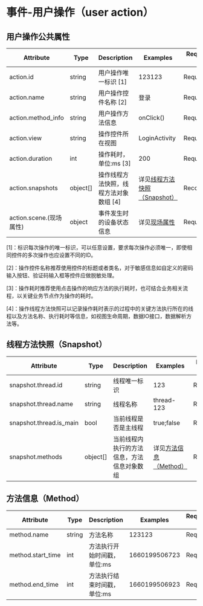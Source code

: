 
# 事件-用户操作（user action）

## 用户操作公共属性

| Attribute | Type | Description | Examples | Requirement Level |
| -- | -- | -- | -- | -- |
| action.id | string | 用户操作唯一标识 [1] | 123123 | Required |
| action.name | string | 用户操作控件名称 [2] | 登录 | Required |
| action.method_info | string | 用户操作方法信息 | onClick() | Required |
| action.view | string | 操作控件所在视图  | LoginActivity | Required |
| action.duration | int | 操作耗时，单位:ms [3] | 200 | Required |
| action.snapshots | object[] | 操作线程方法快照，线程方法对象数组 [4] | 详见[线程方法快照（Snapshot）](#线程方法快照snapshot) | Recommended |
| action.scene.(现场属性) | object | 事件发生时的设备状态信息 | 详见[现场属性](./event_scene.md) | Required |

[1]：标识每次操作的唯一标识，可以任意设置，要求每次操作必须唯一，即使相同控件的多次操作也应设置不同的ID。

[2]：操作控件名称推荐使用控件的标题或者类名，对于敏感信息如自定义的密码输入按钮、验证码输入框等控件应做脱敏处理。

[3]：操作耗时推荐使用点击操作的响应方法的执行耗时，也可结合业务相关流程，以关键业务节点作为操作的耗时。

[4]：操作线程方法快照可以记录操作耗时表示的过程中的关键方法执行所在的线程以及方法名称、执行耗时等信息，如视图生命周期，数据IO接口，数据解析方法等。

## 线程方法快照（Snapshot）

| Attribute | Type | Description | Examples | Requirement Level |
| -- | -- | -- | -- | -- |
| snapshot.thread.id | string | 线程唯一标识 | 123 | Required |
| snapshot.thread.name | string | 线程名称 | thread-123 | Recommended |
| snapshot.thread.is_main | bool | 当前线程是否是主线程 | true;false | Required |
| snapshot.methods | object[] | 当前线程内执行的方法信息，方法信息对象数组 | 详见[方法信息（Method）](#方法信息method) | Required |

## 方法信息（Method）

| Attribute | Type | Description | Examples | Requirement Level |
| -- | -- | -- | -- | -- |
| method.name | string | 方法名称 | 123123 | Required |
| method.start_time | int | 方法执行开始时间戳，单位:ms | 1660199506723 | Required |
| method.end_time | int | 方法执行结束时间戳，单位:ms | 1660199506923 | Required |
